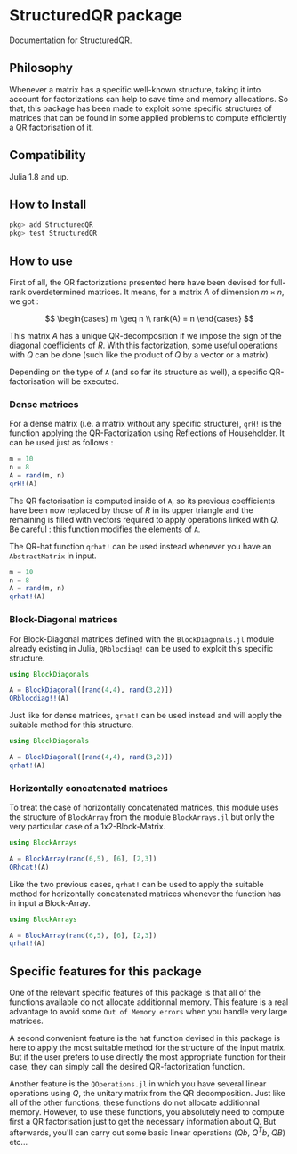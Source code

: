 # StructuredQR package

Documentation for StructuredQR.

## Philosophy

Whenever a matrix has a specific well-known structure, taking it into account for factorizations can help to save time and memory allocations. So that, this package has been made to exploit some specific structures of matrices that can be found in some applied problems to compute efficiently a QR factorisation of it.

## Compatibility

Julia 1.8 and up.

## How to Install

````JULIA
pkg> add StructuredQR
pkg> test StructuredQR
````

## How to use

First of all, the QR factorizations presented here have been devised for full-rank overdetermined matrices. It means, for a matrix $A$ of dimension $m \times n$, we got :

$$
\begin{cases}
m \geq n \\
rank(A) = n
\end{cases}
$$

This matrix $A$ has a unique QR-decomposition if we impose the sign of the diagonal coefficients of $R$. With this factorization, some useful operations with $Q$ can be done (such like the product of $Q$ by a vector or a matrix).

Depending on the type of `A` (and so far its structure as well), a specific QR-factorisation will be executed.

### Dense matrices

For a dense matrix (i.e. a matrix without any specific structure), `qrH!` is the function applying the QR-Factorization using Reflections of Householder. It can be used just as follows :

````JULIA
m = 10
n = 8
A = rand(m, n)
qrH!(A)
````

The QR factorisation is computed inside of `A`, so its previous coefficients have been now replaced by those of $R$ in its upper triangle and the remaining is filled with vectors required to apply operations linked with $Q$. Be careful : this function modifies the elements of `A`.

The QR-hat function `qrhat!` can be used instead whenever you have an `AbstractMatrix` in input.

````JULIA
m = 10
n = 8
A = rand(m, n)
qrhat!(A)
````

### Block-Diagonal matrices

For Block-Diagonal matrices defined with the `BlockDiagonals.jl` module already existing in Julia, `QRblocdiag!` can be used to exploit this specific structure.

````JULIA
using BlockDiagonals

A = BlockDiagonal([rand(4,4), rand(3,2)])
QRblocdiag!!(A)
````

Just like for dense matrices, `qrhat!` can be used instead and will apply the suitable method for this structure.

````JULIA
using BlockDiagonals

A = BlockDiagonal([rand(4,4), rand(3,2)])
qrhat!(A)
````

### Horizontally concatenated matrices

To treat the case of horizontally concatenated matrices, this module uses the structure of `BlockArray` from the module `BlockArrays.jl` but only the very particular case of a 1x2-Block-Matrix.

````JULIA
using BlockArrays

A = BlockArray(rand(6,5), [6], [2,3])
QRhcat!(A)
````

Like the two previous cases, `qrhat!` can be used to apply the suitable method for horizontally concatenated matrices whenever the function has in input a Block-Array.

````JULIA
using BlockArrays

A = BlockArray(rand(6,5), [6], [2,3])
qrhat!(A)
````

## Specific features for this package

One of the relevant specific features of this package is that all of the functions available do not allocate additionnal memory. This feature is a real advantage to avoid some `Out of Memory errors` when you handle very large matrices.

A second convenient feature is the hat function devised in this package is here to apply the most suitable method for the structure of the input matrix. But if the user prefers to use directly the most appropriate function for their case, they can simply call the desired QR-factorization function.

Another feature is the `QOperations.jl` in which you have several linear operations using $Q$, the unitary matrix from the QR decomposition. Just like all of the other functions, these functions do not allocate additionnal memory. However, to use these functions, you absolutely need to compute first a QR factorisation just to get the necessary information about Q. But afterwards, you'll can carry out some basic linear operations ($Qb$, $Q^Tb$, $QB$) etc...